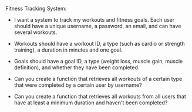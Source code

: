 
Fitness Tracking System:
- I want a system to track my workouts and fitness goals.
  Each user should have a unique username, a password, an email, and can have several workouts.
- Workouts should have a workout ID, a type (such as cardio or strength training), a duration in minutes and one goal.
- Goals should have a goal ID, a type (weight loss, muscle gain, muscle definition), and whether they have been completed.

- Can you create a function that retrieves all workouts of a certain type that were completed by a certain user by username?
- Can you create a function that retrieves all workouts from all users that have at least a minimum duration and haven't been completed?
